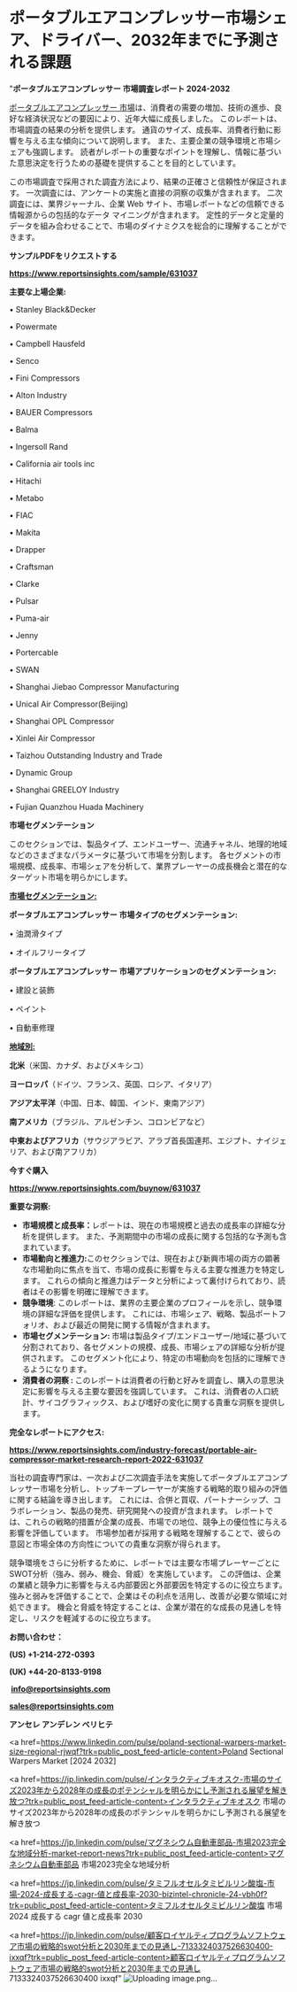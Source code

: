 # ポータブルエアコンプレッサー市場シェア、ドライバー、2032年までに予測される課題

"<strong>ポータブルエアコンプレッサー 市場調査レポート 2024-2032</strong>

<a href=https://www.reportsinsights.com/sample/631037>ポータブルエアコンプレッサー 市場</a>は、消費者の需要の増加、技術の進歩、良好な経済状況などの要因により、近年大幅に成長しました。 このレポートは、市場調査の結果の分析を提供します。 通貨のサイズ、成長率、消費者行動に影響を与える主な傾向について説明します。 また、主要企業の競争環境と市場シェアも強調します。 読者がレポートの重要なポイントを理解し、情報に基づいた意思決定を行うための基礎を提供することを目的としています。

この市場調査で採用された調査方法により、結果の正確さと信頼性が保証されます。 一次調査には、アンケートの実施と直接の洞察の収集が含まれます。 二次調査には、業界ジャーナル、企業 Web サイト、市場レポートなどの信頼できる情報源からの包括的なデータ マイニングが含まれます。 定性的データと定量的データを組み合わせることで、市場のダイナミクスを総合的に理解することができます。

<strong><b>サンプルPDFをリクエストする</b></strong>

<a href=https://www.reportsinsights.com/sample/631037><strong><u>https://www.reportsinsights.com/sample/631037</u></strong></a>

<strong>主要な上場企業:</strong>

• Stanley Black&Decker

• Powermate

• Campbell Hausfeld

• Senco

• Fini Compressors

• Alton Industry

• BAUER Compressors

• Balma

• Ingersoll Rand

• California air tools inc

• Hitachi

• Metabo

• FIAC

• Makita

• Drapper

• Craftsman

• Clarke

• Pulsar

• Puma-air

• Jenny

• Portercable

• SWAN

• Shanghai Jiebao Compressor Manufacturing

• Unical Air Compressor(Beijing)

• Shanghai OPL Compressor

• Xinlei Air Compressor

• Taizhou Outstanding Industry and Trade

• Dynamic Group

• Shanghai GREELOY Industry

• Fujian Quanzhou Huada Machinery

<strong>市場セグメンテーション</strong>

このセクションでは、製品タイプ、エンドユーザー、流通チャネル、地理的地域などのさまざまなパラメータに基づいて市場を分割します。 各セグメントの市場規模、成長率、市場シェアを分析して、業界プレーヤーの成長機会と潜在的なターゲット市場を明らかにします。

<strong><u>市場セグメンテーション</u></strong><strong><u>:</u></strong>

<strong>ポータブルエアコンプレッサー 市場タイプのセグメンテーション:</strong>

• 油潤滑タイプ

• オイルフリータイプ

<strong>ポータブルエアコンプレッサー 市場アプリケーションのセグメンテーション:</strong>

• 建設と装飾

• ペイント

• 自動車修理

<strong><u>地域別</u></strong><strong><u>:</u></strong>

<strong>北米</strong>（米国、カナダ、およびメキシコ）

<strong>ヨーロッパ</strong>（ドイツ、フランス、英国、ロシア、イタリア）

<strong>アジア太平洋</strong>（中国、日本、韓国、インド、東南アジア）

<strong>南アメリカ</strong>（ブラジル、アルゼンチン、コロンビアなど）

<strong>中東およびアフリカ</strong>（サウジアラビア、アラブ首長国連邦、エジプト、ナイジェリア、および南アフリカ）

<strong>今すぐ購入</strong>

<a href=https://www.reportsinsights.com/buynow/631037><strong><u>https://www.reportsinsights.com/buynow/631037</u></strong></a>

<strong>重要な洞察:</strong>
<ul>
  <li><strong>市場規模と成長率：</strong>レポートは、現在の市場規模と過去の成長率の詳細な分析を提供します。 また、予測期間中の市場の成長に関する包括的な予測も含まれています。</li>
  <li><strong>市場動向と推進力:</strong>このセクションでは、現在および新興市場の両方の顕著な市場動向に焦点を当て、市場の成長に影響を与える主要な推進力を特定します。 これらの傾向と推進力はデータと分析によって裏付けられており、読者はその影響を明確に理解できます。</li>
  <li><strong>競争環境</strong>: このレポートは、業界の主要企業のプロフィールを示し、競争環境の詳細な評価を提供します。 これには、市場シェア、戦略、製品ポートフォリオ、および最近の開発に関する情報が含まれます。</li>
  <li><strong>市場セグメンテーション: </strong>市場は製品タイプ/エンドユーザー/地域に基づいて分割されており、各セグメントの規模、成長、市場シェアの詳細な分析が提供されます。 このセグメント化により、特定の市場動向を包括的に理解できるようになります。</li>
  <li><strong>消費者の洞察 : </strong>このレポートは消費者の行動と好みを調査し、購入の意思決定に影響を与える主要な要因を強調しています。 これは、消費者の人口統計、サイコグラフィックス、および嗜好の変化に関する貴重な洞察を提供します。</li>
</ul>
<strong>完全なレポートにアクセス:</strong>

<a href=https://www.reportsinsights.com/industry-forecast/portable-air-compressor-market-research-report-2022-631037><strong><u><b>https://www.reportsinsights.com/industry-forecast/portable-air-compressor-market-research-report-2022-631037</b></u></strong></a>

当社の調査専門家は、一次および二次調査手法を実施してポータブルエアコンプレッサー市場を分析し、トップキープレーヤーが実施する戦略的取り組みの評価に関する結論を導き出します。 これには、合併と買収、パートナーシップ、コラボレーション、製品の発売、研究開発への投資が含まれます。 レポートでは、これらの戦略的措置が企業の成長、市場での地位、競争上の優位性に与える影響を評価しています。 市場参加者が採用する戦略を理解することで、彼らの意図と市場全体の方向性についての貴重な洞察が得られます。

競争環境をさらに分析するために、レポートでは主要な市場プレーヤーごとにSWOT分析（強み、弱み、機会、脅威）を実施しています。 この評価は、企業の業績と競争力に影響を与える内部要因と外部要因を特定するのに役立ちます。 強みと弱みを評価することで、企業はその利点を活用し、改善が必要な領域に対処できます。 機会と脅威を特定することは、企業が潜在的な成長の見通しを特定し、リスクを軽減するのに役立ちます。

<strong>お問い合わせ：</strong>

<strong>(US) +1-214-272-0393</strong>

<strong>(UK) +44-20-8133-9198</strong>

<strong> </strong><a href=info@reportsinsights.com><strong><u>info@reportsinsights.com</u></strong></a>

<a href=sales@reportsinsights.com><strong><u>sales@reportsinsights.com</u></strong></a>

<strong>アンセレ アンデレン ベリヒテ</strong>

<a href=https://www.linkedin.com/pulse/poland-sectional-warpers-market-size-regional-rjwqf?trk=public_post_feed-article-content>Poland Sectional Warpers Market [2024 2032]</a>

<a href=https://jp.linkedin.com/pulse/インタラクティブキオスク-市場のサイズ2023年から2028年の成長のポテンシャルを明らかにし予測される展望を解き放つ?trk=public_post_feed-article-content>インタラクティブキオスク 市場のサイズ2023年から2028年の成長のポテンシャルを明らかにし予測される展望を解き放つ</a>

<a href=https://jp.linkedin.com/pulse/マグネシウム自動車部品-市場2023完全な地域分析-market-report-news?trk=public_post_feed-article-content>マグネシウム自動車部品 市場2023完全な地域分析</a>

<a href=https://jp.linkedin.com/pulse/タミフルオセルタミビルリン酸塩-市場-2024-成長する-cagr-値と成長率-2030-bizintel-chronicle-24-vbh0f?trk=public_post_feed-article-content>タミフルオセルタミビルリン酸塩 市場 2024 成長する cagr 値と成長率 2030</a>

<a href=https://jp.linkedin.com/pulse/顧客ロイヤルティプログラムソフトウェア市場の戦略的swot分析と2030年までの見通し-7133324037526630400-ixxqf?trk=public_post_feed-article-content>顧客ロイヤルティプログラムソフトウェア市場の戦略的swot分析と2030年までの見通し 7133324037526630400 ixxqf</a>"
![Uploading image.png…]()
